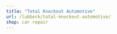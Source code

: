 ```yaml
---
title: "Total Knockout Automotive"
url: /lubbock/total-knockout-automotive/
shop: car repair
---
```

